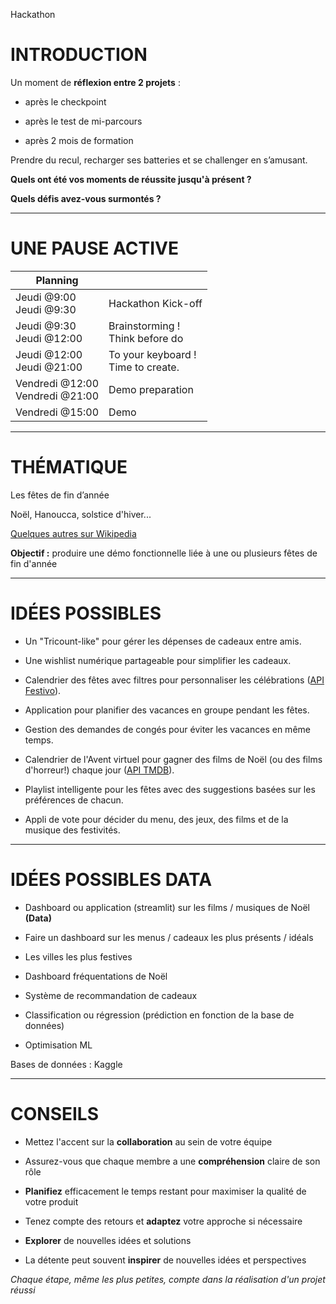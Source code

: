 Hackathon

# INTRODUCTION

Un moment de **réflexion entre 2 projets** :

- après le checkpoint

- après le test de mi-parcours

- après 2 mois de formation

Prendre du recul, recharger ses batteries et se challenger en s’amusant.

**Quels ont été vos moments de réussite jusqu'à présent ?**

**Quels défis avez-vous surmontés ?**

------

# UNE PAUSE ACTIVE

| Planning                                   |                                         |
| ------------------------------------------ | --------------------------------------- |
| Jeudi @9:00<br />Jeudi @9:30<br />         | Hackathon Kick-off                      |
| Jeudi @9:30<br />Jeudi @12:00<br />        | Brainstorming !<br />Think before do    |
| Jeudi @12:00<br />Jeudi @21:00<br />       | To your keyboard !<br />Time to create. |
| Vendredi @12:00<br />Vendredi @21:00<br /> | Demo preparation                        |
| Vendredi @15:00                            | Demo                                    |

------

# THÉMATIQUE

Les fêtes de fin d’année

Noël, Hanoucca, solstice d'hiver...

[Quelques autres sur Wikipedia](https://fr.wikipedia.org/wiki/Fêtes_de_fin_d'année)

**Objectif :** produire une démo fonctionnelle liée à une ou plusieurs fêtes de fin d'année

------

# IDÉES POSSIBLES

- Un "Tricount-like" pour gérer les dépenses de cadeaux entre amis.

- Une wishlist numérique partageable pour simplifier les cadeaux.

- Calendrier des fêtes avec filtres pour personnaliser les célébrations ([API Festivo](https://getfestivo.com/)).

- Application pour planifier des vacances en groupe pendant les fêtes.

- Gestion des demandes de congés pour éviter les vacances en même temps.

- Calendrier de l'Avent virtuel pour gagner des films de Noël (ou des films d'horreur!) chaque jour ([API TMDB](https://www.themoviedb.org/)).

- Playlist intelligente pour les fêtes avec des suggestions basées sur les préférences de chacun.

- Appli de vote pour décider du menu, des jeux, des films et de la musique des festivités.

------

# IDÉES POSSIBLES DATA

- Dashboard ou application (streamlit) sur les films / musiques de Noël **(Data)**

- Faire un dashboard sur les menus / cadeaux les plus présents / idéals

- Les villes les plus festives 

- Dashboard fréquentations de Noël

- Système de recommandation de cadeaux

- Classification ou régression (prédiction en fonction de la base de données)

- Optimisation ML

Bases de données : Kaggle

------

# CONSEILS

- Mettez l'accent sur la **collaboration** au sein de votre équipe

- Assurez-vous que chaque membre a une **compréhension** claire de son rôle

- **Planifiez** efficacement le temps restant pour maximiser la qualité de votre produit

- Tenez compte des retours et **adaptez** votre approche si nécessaire

- **Explorer** de nouvelles idées et solutions

- La détente peut souvent **inspirer** de nouvelles idées et perspectives

*Chaque étape, même les plus petites, compte dans la réalisation d'un projet réussi*